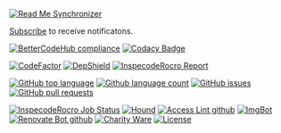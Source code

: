 <!--BadgesSTART-->
[![Read Me Synchronizer](https://img.shields.io/badge/-powered%20by%20read%20me%20synchronizer-brightgreen.svg)](https://github.com/undefined/ReadMeSynchronizer)
<!-- Powered by https://github.com/undefined/ReadMeSynchronizer -->

[Subscribe](https://github.com/GregTrevellick/Menees.VsTools.2017/subscription) to receive notificatons.

[![BetterCodeHub compliance](https://bettercodehub.com/edge/badge/GregTrevellick/Menees.VsTools.2017?branch=master)](https://bettercodehub.com/results/GregTrevellick/Menees.VsTools.2017)
[![Codacy Badge](https://api.codacy.com/project/badge/Grade/0f084189c9f94d619e3b5fe7052678c9)](https://www.codacy.com/project/gtrevellick/Menees.VsTools.2017/dashboard?utm_source=github.com&amp;utm_medium=referral&amp;utm_content=GregTrevellick/Menees.VsTools.2017&amp;utm_campaign=Badge_Grade_Dashboard)

[![CodeFactor](https://www.codefactor.io/repository/github/GregTrevellick/Menees.VsTools.2017/badge)](https://www.codefactor.io/repository/github/GregTrevellick/Menees.VsTools.2017)
[![DepShield](https://depshield.sonatype.org/badges/GregTrevellick/Menees.VsTools.2017/depshield.svg)](https://depshield.github.io)
[![InspecodeRocro Report](https://inspecode.rocro.com/badges/github.com/GregTrevellick/Menees.VsTools.2017/report?token=tAsFXjJev3rV1FKWaPN3tA2aveBv__PMY0TuXTaGxXU)](https://inspecode.rocro.com/reports/github.com/GregTrevellick/Menees.VsTools.2017/branch/master/summary)


[![GitHub top language](https://img.shields.io/github/languages/top/GregTrevellick/Menees.VsTools.2017.svg)](https://github.com/GregTrevellick/Menees.VsTools.2017)
[![Github language count](https://img.shields.io/github/languages/count/GregTrevellick/Menees.VsTools.2017.svg)](https://github.com/GregTrevellick/Menees.VsTools.2017)
[![GitHub issues](https://img.shields.io/github/issues-raw/GregTrevellick/Menees.VsTools.2017.svg)](https://github.com/GregTrevellick/Menees.VsTools.2017/issues)
[![GitHub pull requests](https://img.shields.io/github/issues-pr-raw/GregTrevellick/Menees.VsTools.2017.svg)](https://github.com/GregTrevellick/Menees.VsTools.2017/pulls)














[![InspecodeRocro Job Status](https://inspecode.rocro.com/badges/github.com/GregTrevellick/Menees.VsTools.2017/status?token=tAsFXjJev3rV1FKWaPN3tA2aveBv__PMY0TuXTaGxXU)](https://inspecode.rocro.com/jobs/github.com/GregTrevellick/Menees.VsTools.2017/latest?completed=true)
[![Hound](https://img.shields.io/badge/hound_ci-checked-brightgreen.svg)](https://houndci.com/)
[![Access Lint github](https://img.shields.io/badge/a11y-checked-brightgreen.svg)](https://www.accesslint.com)
[![ImgBot](https://img.shields.io/badge/images-optimized-brightgreen.svg)](https://imgbot.net/)
[![Renovate Bot github](https://img.shields.io/badge/renovatebot-checked-brightgreen.svg)](https://renovatebot.com/)
[![Charity Ware](https://img.shields.io/badge/charity%20ware-thank%20you-brightgreen.svg)](https://github.com/GregTrevellick/MiscellaneousArtefacts/wiki/Charity-Ware)
[![License](https://img.shields.io/github/license/gittools/gitlink.svg)](/LICENSE.txt)
<!--BadgesEND-->

